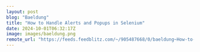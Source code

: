 ```yaml
---
layout: post
blog: "Baeldung"
title: "How to Handle Alerts and Popups in Selenium"
date: 2024-10-01T06:32:17Z
image: images/baeldung.png
remote_url: "https://feeds.feedblitz.com/~/905487668/0/baeldung~How-to-Handle-Alerts-and-Popups-in-Selenium"
---
```

